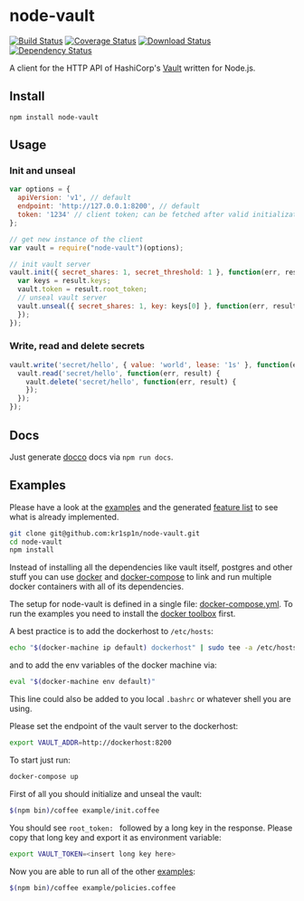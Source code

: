 node-vault
============

[![Build Status](https://img.shields.io/travis/kr1sp1n/node-vault/master.svg?style=flat-square)](https://travis-ci.org/kr1sp1n/node-vault)
[![Coverage Status](https://img.shields.io/coveralls/kr1sp1n/node-vault.svg?style=flat-square)](https://coveralls.io/r/kr1sp1n/node-vault)
[![Download Status](https://img.shields.io/npm/dm/node-vault.svg?style=flat-square)](https://www.npmjs.com/package/node-vault)
[![Dependency Status](https://img.shields.io/david/kr1sp1n/node-vault.svg?style=flat-square)](https://david-dm.org/kr1sp1n/node-vault)

A client for the HTTP API of HashiCorp's [Vault] written for Node.js.


Install
-------------------------------

    npm install node-vault


Usage
-------------------------------

### Init and unseal

```javascript
var options = {
  apiVersion: 'v1', // default
  endpoint: 'http://127.0.0.1:8200', // default
  token: '1234' // client token; can be fetched after valid initialization of the server
};

// get new instance of the client
var vault = require("node-vault")(options);

// init vault server
vault.init({ secret_shares: 1, secret_threshold: 1 }, function(err, result) {
  var keys = result.keys;
  vault.token = result.root_token;
  // unseal vault server
  vault.unseal({ secret_shares: 1, key: keys[0] }, function(err, result) {
  });
});
```

### Write, read and delete secrets

```javascript
vault.write('secret/hello', { value: 'world', lease: '1s' }, function(err, result) {
  vault.read('secret/hello', function(err, result) {
    vault.delete('secret/hello', function(err, result) {
    });
  });
});
```

Docs
-------------------------------
Just generate [docco] docs via `npm run docs`.


Examples
-------------------------------
Please have a look at the [examples] and the generated [feature list] to see what is already implemented.

```bash
git clone git@github.com:kr1sp1n/node-vault.git
cd node-vault
npm install
```

Instead of installing all the dependencies like vault itself, postgres and other stuff you can
use [docker] and [docker-compose] to link and run multiple docker containers with all of its dependencies.

The setup for node-vault is defined in a single file: [docker-compose.yml].
To run the examples you need to install the [docker toolbox] first.

A best practice is to add the dockerhost to `/etc/hosts`:
```bash
echo "$(docker-machine ip default) dockerhost" | sudo tee -a /etc/hosts
```
and to add the env variables of the docker machine via:
```bash
eval "$(docker-machine env default)"
```
This line could also be added to you local `.bashrc` or whatever shell you are using.

Please set the endpoint of the vault server to the dockerhost:
```bash
export VAULT_ADDR=http://dockerhost:8200
```

To start just run:
```bash
docker-compose up
```

First of all you should initialize and unseal the vault:
```bash
$(npm bin)/coffee example/init.coffee
```
You should see `root_token: ` followed by a long key in the response.
Please copy that long key and export it as environment variable:
```bash
export VAULT_TOKEN=<insert long key here>
```

Now you are able to run all of the other [examples]:
```bash
$(npm bin)/coffee example/policies.coffee
```



[examples]: https://github.com/kr1sp1n/node-vault/tree/master/example
[docker-compose.yml]: https://github.com/kr1sp1n/node-vault/tree/master/docker-compose.yml
[Vault]: https://vaultproject.io/
[docker-compose]: https://www.docker.com/docker-compose
[docker]: http://docs.docker.com/
[docker toolbox]: https://www.docker.com/toolbox
[docco]: http://jashkenas.github.io/docco
[feature list]: https://github.com/kr1sp1n/node-vault/tree/master/features.md
